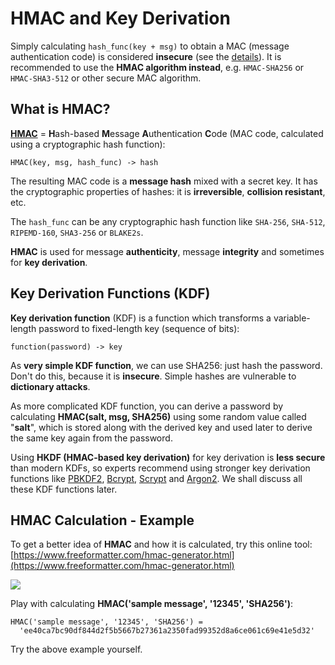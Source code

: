 # HMAC and Key Derivation

Simply calculating `hash_func(key + msg)` to obtain a MAC \(message authentication code\) is considered **insecure** \(see the [details](https://en.wikipedia.org/wiki/HMAC#Design_principles)\). It is recommended to use the **HMAC algorithm instead**, e.g. `HMAC-SHA256` or `HMAC-SHA3-512` or other secure MAC algorithm.

## What is HMAC?

[**HMAC**](https://en.wikipedia.org/wiki/HMAC) = **H**ash-based **M**essage **A**uthentication **C**ode \(MAC code, calculated using a cryptographic hash function\):

```text
HMAC(key, msg, hash_func) -> hash
```

The resulting MAC code is a **message hash** mixed with a secret key. It has the cryptographic properties of hashes: it is **irreversible**, **collision resistant**, etc.

The `hash_func` can be any cryptographic hash function like `SHA-256`, `SHA-512`, `RIPEMD-160`, `SHA3-256` or `BLAKE2s`.

**HMAC** is used for message **authenticity**, message **integrity** and sometimes for **key derivation**.

## Key Derivation Functions \(KDF\)

**Key derivation function** \(KDF\) is a function which transforms a variable-length password to fixed-length key \(sequence of bits\):

```text
function(password) -> key
```

As **very simple KDF function**, we can use SHA256: just hash the password. Don't do this, because it is **insecure**. Simple hashes are vulnerable to **dictionary attacks**.

As more complicated KDF function, you can derive a password by calculating **HMAC\(salt, msg, SHA256\)** using some random value called "**salt**", which is stored along with the derived key and used later to derive the same key again from the password.

Using **HKDF \(HMAC-based key derivation\)** for key derivation is **less secure** than modern KDFs, so experts recommend using stronger key derivation functions like [PBKDF2](https://en.wikipedia.org/wiki/PBKDF2), [Bcrypt](https://en.wikipedia.org/wiki/Bcrypt), [Scrypt](https://en.wikipedia.org/wiki/Scrypt) and [Argon2](https://en.wikipedia.org/wiki/Argon2). We shall discuss all these KDF functions later.

## HMAC Calculation - Example

To get a better idea of **HMAC** and how it is calculated, try this online tool: [https://www.freeformatter.com/hmac-generator.html](https://www.freeformatter.com/hmac-generator.html)

![](../.gitbook/assets/hmac-online.png)

Play with calculating **HMAC\('sample message', '12345', 'SHA256'\)**:

```text
HMAC('sample message', '12345', 'SHA256') =
  'ee40ca7bc90df844d2f5b5667b27361a2350fad99352d8a6ce061c69e41e5d32'
```

Try the above example yourself.

